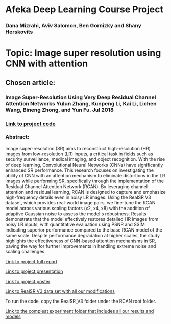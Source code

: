 
# Afeka Deep Learning Course Project
### Dana Mizrahi, Aviv Salomon, Ben Gornizky and Shany Herskovits

# Topic: Image super resolution using CNN with attention

## Chosen article: 
### Image Super-Resolution Using Very Deep Residual Channel Attention Networks Yulun Zhang, Kunpeng Li, Kai Li, Lichen Wang, Bineng Zhong, and Yun Fu. Jul 2018

### [Link to project code](https://github.com/ShanyHerskovits/Afeka_deep_learning_project)
### Abstract:

Image super-resolution (SR) aims to reconstruct high-resolution (HR) images from low-resolution (LR) inputs, a critical task in fields such as security surveillance, medical imaging, and object recognition. 
With the rise of deep learning, Convolutional Neural Networks (CNNs) have significantly enhanced SR performance. This research focuses on investigating the ability of CNN with an attention mechanism to eliminate distortions in the LR images while performing SR, specifically through the implementation of the Residual Channel Attention Network (RCAN). By leveraging channel attention and residual learning, RCAN is designed to capture and emphasize high-frequency details even in noisy LR images. Using the RealSR V3 dataset, which provides real-world image pairs, we fine-tune the RCAN model across various scaling factors (x2, x4, x8) with the addition of adaptive Gaussian noise to assess the model's robustness. 
Results demonstrate that the model effectively restores detailed HR images from noisy LR inputs, with quantitative evaluation using PSNR and SSIM indicating superior performance compared to the base RCAN model of the same scale. Despite performance degradation at higher scales, the study highlights the effectiveness of CNN-based attention mechanisms in SR, paving the way for further improvements in handling extreme noise and scaling challenges.

[Link to project full report](https://docs.google.com/document/d/1040lQCO0ZybtKqY9-LksMFMvPPoC6tiN/edit?usp=sharing&ouid=105500634718547556077&rtpof=true&sd=true)

[Link to project presentation](https://docs.google.com/presentation/d/1Ao2emv-vTmM-eR85qVnxHAqFlGK0Y-wT/edit?usp=sharing&ouid=105500634718547556077&rtpof=true&sd=true)

[Link to project poster](https://docs.google.com/presentation/d/1YYmRy3RWMa0ngTqubVCHVc7nzmyp77XW/edit?usp=sharing&ouid=105500634718547556077&rtpof=true&sd=true)

[Link to RealSR V3 data set with all our modifications](https://drive.google.com/drive/folders/16PxL3epOwVmztRacj6X9857pedI67THF?usp=sharing)

To run the code, copy the RealSR_V3 folder under the RCAN root folder.

[Link to the compleat experiment folder that includes all our results and models](https://drive.google.com/drive/folders/1Ba0lSfHnHK4vEog9D93qit-M-JIskrte?usp=sharing)



